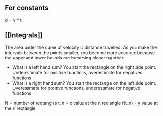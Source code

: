 ## For constants
d = v * t

## [[Integrals]]
The area under the curve of velocity is distance travelled. As you make the intervals between the points smaller, you become more accurate because the upper and lower bounds are becoming closer together.

- What is a left hand sum?
	You start the rectangle on the right side point. Underestimate for positive functions, overestimate for negatives functions
- What is a right hand sum?
	You start the rectangle on the left side point. Overestimate for positive functions, underestimate for negative functions

N = number of rectangles
t_n = x value at the n rectangle
f(t_n) = y value at the n rectangle

